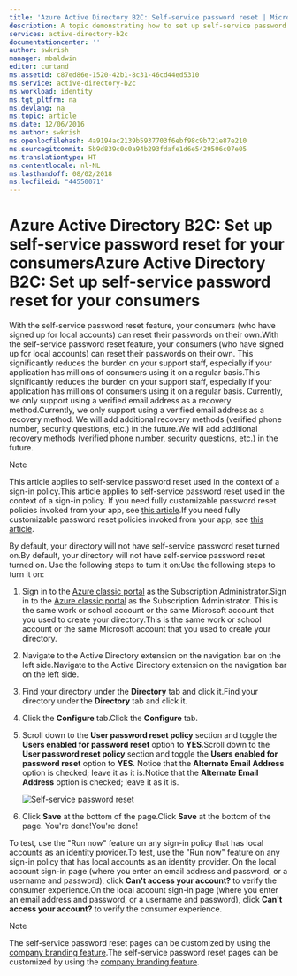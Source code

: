 ```yaml
---
title: 'Azure Active Directory B2C: Self-service password reset | Microsoft Docs'
description: A topic demonstrating how to set up self-service password reset for your consumers in Azure Active Directory B2C
services: active-directory-b2c
documentationcenter: ''
author: swkrish
manager: mbaldwin
editor: curtand
ms.assetid: c87ed86e-1520-42b1-8c31-46cd44ed5310
ms.service: active-directory-b2c
ms.workload: identity
ms.tgt_pltfrm: na
ms.devlang: na
ms.topic: article
ms.date: 12/06/2016
ms.author: swkrish
ms.openlocfilehash: 4a9194ac2139b5937703f6ebf98c9b721e87e210
ms.sourcegitcommit: 5b9d839c0c0a94b293fdafe1d6e5429506c07e05
ms.translationtype: HT
ms.contentlocale: nl-NL
ms.lasthandoff: 08/02/2018
ms.locfileid: "44550071"
---
```

# <a name="azure-active-directory-b2c-set-up-self-service-password-reset-for-your-consumers"></a><span data-ttu-id="27051-103">Azure Active Directory B2C: Set up self-service password reset for your consumers</span><span class="sxs-lookup"><span data-stu-id="27051-103">Azure Active Directory B2C: Set up self-service password reset for your consumers</span></span>
<span data-ttu-id="27051-104">With the self-service password reset feature, your consumers (who have signed up for local accounts) can reset their passwords on their own.</span><span class="sxs-lookup"><span data-stu-id="27051-104">With the self-service password reset feature, your consumers (who have signed up for local accounts) can reset their passwords on their own.</span></span> <span data-ttu-id="27051-105">This significantly reduces the burden on your support staff, especially if your application has millions of consumers using it on a regular basis.</span><span class="sxs-lookup"><span data-stu-id="27051-105">This significantly reduces the burden on your support staff, especially if your application has millions of consumers using it on a regular basis.</span></span> <span data-ttu-id="27051-106">Currently, we only support using a verified email address as a recovery method.</span><span class="sxs-lookup"><span data-stu-id="27051-106">Currently, we only support using a verified email address as a recovery method.</span></span> <span data-ttu-id="27051-107">We will add additional recovery methods (verified phone number, security questions, etc.) in the future.</span><span class="sxs-lookup"><span data-stu-id="27051-107">We will add additional recovery methods (verified phone number, security questions, etc.) in the future.</span></span>

> [!NOTE]
> <span data-ttu-id="27051-108">This article applies to self-service password reset used in the context of a sign-in policy.</span><span class="sxs-lookup"><span data-stu-id="27051-108">This article applies to self-service password reset used in the context of a sign-in policy.</span></span> <span data-ttu-id="27051-109">If you need fully customizable password reset policies invoked from your app, see [this article](active-directory-b2c-reference-policies.md#create-a-password-reset-policy).</span><span class="sxs-lookup"><span data-stu-id="27051-109">If you need fully customizable password reset policies invoked from your app, see [this article](active-directory-b2c-reference-policies.md#create-a-password-reset-policy).</span></span>
> 
> 

<span data-ttu-id="27051-110">By default, your directory will not have self-service password reset turned on.</span><span class="sxs-lookup"><span data-stu-id="27051-110">By default, your directory will not have self-service password reset turned on.</span></span> <span data-ttu-id="27051-111">Use the following steps to turn it on:</span><span class="sxs-lookup"><span data-stu-id="27051-111">Use the following steps to turn it on:</span></span>

1. <span data-ttu-id="27051-112">Sign in to the [Azure classic portal](https://manage.windowsazure.com/) as the Subscription Administrator.</span><span class="sxs-lookup"><span data-stu-id="27051-112">Sign in to the [Azure classic portal](https://manage.windowsazure.com/) as the Subscription Administrator.</span></span> <span data-ttu-id="27051-113">This is the same work or school account or the same Microsoft account that you used to create your directory.</span><span class="sxs-lookup"><span data-stu-id="27051-113">This is the same work or school account or the same Microsoft account that you used to create your directory.</span></span>
2. <span data-ttu-id="27051-114">Navigate to the Active Directory extension on the navigation bar on the left side.</span><span class="sxs-lookup"><span data-stu-id="27051-114">Navigate to the Active Directory extension on the navigation bar on the left side.</span></span>
3. <span data-ttu-id="27051-115">Find your directory under the **Directory** tab and click it.</span><span class="sxs-lookup"><span data-stu-id="27051-115">Find your directory under the **Directory** tab and click it.</span></span>
4. <span data-ttu-id="27051-116">Click the **Configure** tab.</span><span class="sxs-lookup"><span data-stu-id="27051-116">Click the **Configure** tab.</span></span>
5. <span data-ttu-id="27051-117">Scroll down to the **User password reset policy** section and toggle the **Users enabled for password reset** option to **YES**.</span><span class="sxs-lookup"><span data-stu-id="27051-117">Scroll down to the **User password reset policy** section and toggle the **Users enabled for password reset** option to **YES**.</span></span> <span data-ttu-id="27051-118">Notice that the **Alternate Email Address** option is checked; leave it as it is.</span><span class="sxs-lookup"><span data-stu-id="27051-118">Notice that the **Alternate Email Address** option is checked; leave it as it is.</span></span>
   
    ![Self-service password reset](https://docstestmedia1.blob.core.windows.net/azure-media/articles/active-directory-b2c/media/active-directory-b2c-reference-sspr/sspr.png)
6. <span data-ttu-id="27051-120">Click **Save** at the bottom of the page.</span><span class="sxs-lookup"><span data-stu-id="27051-120">Click **Save** at the bottom of the page.</span></span> <span data-ttu-id="27051-121">You're done!</span><span class="sxs-lookup"><span data-stu-id="27051-121">You're done!</span></span>

<span data-ttu-id="27051-122">To test, use the "Run now" feature on any sign-in policy that has local accounts as an identity provider.</span><span class="sxs-lookup"><span data-stu-id="27051-122">To test, use the "Run now" feature on any sign-in policy that has local accounts as an identity provider.</span></span> <span data-ttu-id="27051-123">On the local account sign-in page (where you enter an email address and password, or a username and password), click **Can't access your account?** to verify the consumer experience.</span><span class="sxs-lookup"><span data-stu-id="27051-123">On the local account sign-in page (where you enter an email address and password, or a username and password), click **Can't access your account?** to verify the consumer experience.</span></span>

> [!NOTE]
> <span data-ttu-id="27051-124">The self-service password reset pages can be customized by using the [company branding feature](../active-directory/active-directory-add-company-branding.md).</span><span class="sxs-lookup"><span data-stu-id="27051-124">The self-service password reset pages can be customized by using the [company branding feature](../active-directory/active-directory-add-company-branding.md).</span></span>
> 
> 


